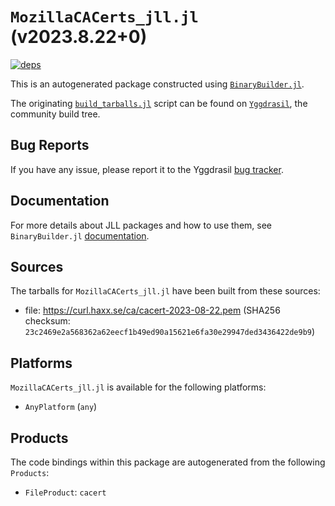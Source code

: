 # `MozillaCACerts_jll.jl` (v2023.8.22+0)

[![deps](https://juliahub.com/docs/MozillaCACerts_jll/deps.svg)](https://juliahub.com/ui/Packages/MozillaCACerts_jll/XKIUi?page=2)

This is an autogenerated package constructed using [`BinaryBuilder.jl`](https://github.com/JuliaPackaging/BinaryBuilder.jl).

The originating [`build_tarballs.jl`](https://github.com/JuliaPackaging/Yggdrasil/blob/ba1bd9d3db58fb0f30b656c3a716a617431fd051/M/MozillaCACerts/build_tarballs.jl) script can be found on [`Yggdrasil`](https://github.com/JuliaPackaging/Yggdrasil/), the community build tree.

## Bug Reports

If you have any issue, please report it to the Yggdrasil [bug tracker](https://github.com/JuliaPackaging/Yggdrasil/issues).

## Documentation

For more details about JLL packages and how to use them, see `BinaryBuilder.jl` [documentation](https://docs.binarybuilder.org/stable/jll/).

## Sources

The tarballs for `MozillaCACerts_jll.jl` have been built from these sources:

* file: https://curl.haxx.se/ca/cacert-2023-08-22.pem (SHA256 checksum: `23c2469e2a568362a62eecf1b49ed90a15621e6fa30e29947ded3436422de9b9`)

## Platforms

`MozillaCACerts_jll.jl` is available for the following platforms:

* `AnyPlatform` (`any`)

## Products

The code bindings within this package are autogenerated from the following `Products`:

* `FileProduct`: `cacert`

